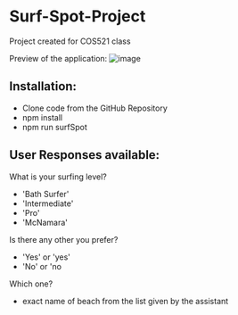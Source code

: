 # Surf-Spot-Project
Project created for COS521 class

Preview of the application:
![image](https://user-images.githubusercontent.com/55351724/165579754-5a1063d0-30e1-44ea-be43-5f9ff6220557.png)

Installation:
  - 
- Clone code from the GitHub Repository
- npm install
- npm run surfSpot

User Responses available:
  - 
 What is your surfing level? 
 - 'Bath Surfer'
 - 'Intermediate'
 - 'Pro'
 - 'McNamara'

 Is there any other you prefer? 
 - 'Yes' or 'yes'
 - 'No' or 'no

  Which one?
  - exact name of beach from the list given by the assistant

